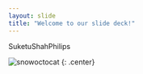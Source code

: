 ```yaml
---
layout: slide
title: "Welcome to our slide deck!"
---
```


SuketuShahPhilips

![snowoctocat](https://octodex.github.com/images/snowoctocat.png)
{: .center}

